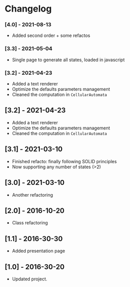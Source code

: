 # Changelog

### [4.0] - 2021-08-13

- Added second order + some refactos

### [3.3] - 2021-05-04

- Single page to generate all states, loaded in javascript

### [3.2] - 2021-04-23

- Added a text renderer
- Optimize the defaults parameters management
- Cleaned the computation in `CellularAutomata`

## [3.2] - 2021-04-23

- Added a text renderer
- Optimize the defaults parameters management
- Cleaned the computation in `CellularAutomata`

## [3.1] - 2021-03-10

- Finished refacto: finally following SOLID principles
- Now supporting any number of states (>2)

## [3.0] - 2021-03-10

- Another refactoring

## [2.0] - 2016-10-20

- Class refactoring

## [1.1] - 2016-30-30

- Added presentation page

## [1.0] - 2016-30-20

- Updated project.

